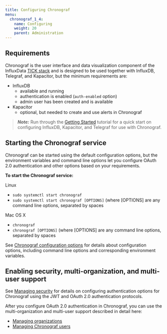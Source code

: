 ```yaml
---
title: Configuring Chronograf
menu:
  chronograf_1_4:
    name: Configuring
    weight: 20
    parent: Administration
---
```


## Requirements

Chronograf is the user interface and data visualization component of the InfluxData [TICK stack](https://www.influxdata.com/products/) and is designed to be used together with InfluxDB, Telegraf, and Kapacitor, but the minimum requirements are:

* InfluxDB
  - available and running
  - authentication is enabled (`auth-enabled` option)
  - admin user has been created and is available
* Kapacitor
  - optional, but needed to create and use alerts in Chronograf

> ***Note:*** Run through the [Getting Started](/chronograf/latest/introduction/getting-started) tutorial for a quick start on configuring InfluxDB, Kapacitor, and Telegraf for use with Chronograf.


## Starting the Chronograf service

Chronograf can be started using the default configuration options, but the environment variables and command line options let you configure OAuth 2.0 authentication and other options based on your requirements.

**To start the Chronograf service:**

Linux

* `sudo systemctl start chronograf`
* `sudo systemctl start chronograf [OPTIONS]` (where [OPTIONS] are any command line options, separated by spaces

Mac OS X

* `chronograf`
* `chronograf [OPTIONS]` (where [OPTIONS] are any command line options, separated by spaces

See [Chronograf configuration options](/chronograf/latest/administration/config-options) for details about configuration options, including command line options and corresponding environment variables.


## Enabling security, multi-organization, and multi-user support

See [Managing security](/chronograf/latest/administration/managing-security) for details on configuring authentication options for Chronograf using the JWT and OAuth 2.0 authentication protocols.

After you configure OAuth 2.0 authentication in Chronograf, you can use the multi-organization and multi-user support described in detail here:

* [Managing organizations](/chronograf/latest/administration/managing-organizations)
* [Managing Chronograf users](/chronograf/latest/administration/managing-chronograf-users)
